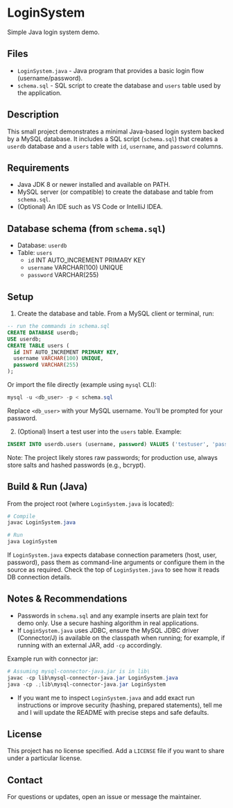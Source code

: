 # LoginSystem

Simple Java login system demo.

## Files

- `LoginSystem.java` - Java program that provides a basic login flow (username/password). 
- `schema.sql` - SQL script to create the database and `users` table used by the application.

## Description

This small project demonstrates a minimal Java-based login system backed by a MySQL database. It includes a SQL script (`schema.sql`) that creates a `userdb` database and a `users` table with `id`, `username`, and `password` columns.

## Requirements

- Java JDK 8 or newer installed and available on PATH.
- MySQL server (or compatible) to create the database and table from `schema.sql`.
- (Optional) An IDE such as VS Code or IntelliJ IDEA.

## Database schema (from `schema.sql`)

- Database: `userdb`
- Table: `users`
  - `id` INT AUTO_INCREMENT PRIMARY KEY
  - `username` VARCHAR(100) UNIQUE
  - `password` VARCHAR(255)

## Setup

1. Create the database and table. From a MySQL client or terminal, run:

```sql
-- run the commands in schema.sql
CREATE DATABASE userdb;
USE userdb;
CREATE TABLE users (
  id INT AUTO_INCREMENT PRIMARY KEY,
  username VARCHAR(100) UNIQUE,
  password VARCHAR(255)
);
```

Or import the file directly (example using `mysql` CLI):

```powershell
mysql -u <db_user> -p < schema.sql
```

Replace `<db_user>` with your MySQL username. You'll be prompted for your password.

2. (Optional) Insert a test user into the `users` table. Example:

```sql
INSERT INTO userdb.users (username, password) VALUES ('testuser', 'password123');
```

Note: The project likely stores raw passwords; for production use, always store salts and hashed passwords (e.g., bcrypt).

## Build & Run (Java)

From the project root (where `LoginSystem.java` is located):

```powershell
# Compile
javac LoginSystem.java

# Run
java LoginSystem
```

If `LoginSystem.java` expects database connection parameters (host, user, password), pass them as command-line arguments or configure them in the source as required. Check the top of `LoginSystem.java` to see how it reads DB connection details.

## Notes & Recommendations

- Passwords in `schema.sql` and any example inserts are plain text for demo only. Use a secure hashing algorithm in real applications.
- If `LoginSystem.java` uses JDBC, ensure the MySQL JDBC driver (Connector/J) is available on the classpath when running; for example, if running with an external JAR, add `-cp` accordingly.

Example run with connector jar:

```powershell
# Assuming mysql-connector-java.jar is in lib\
javac -cp lib\mysql-connector-java.jar LoginSystem.java
java -cp .;lib\mysql-connector-java.jar LoginSystem
```

- If you want me to inspect `LoginSystem.java` and add exact run instructions or improve security (hashing, prepared statements), tell me and I will update the README with precise steps and safe defaults.

## License

This project has no license specified. Add a `LICENSE` file if you want to share under a particular license.

## Contact

For questions or updates, open an issue or message the maintainer.
